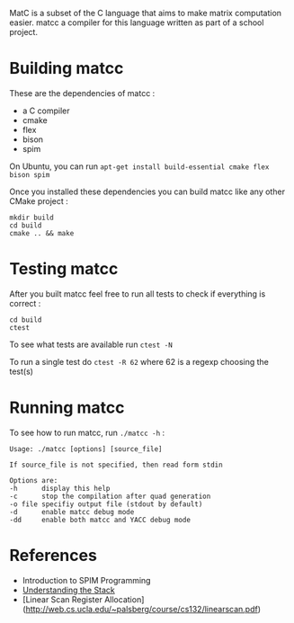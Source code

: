 MatC is a subset of the C language that aims to make matrix computation easier. matcc a compiler for this language
written as part of a school project.

Building matcc
===============

These are the dependencies of matcc :

  * a C compiler
  * cmake
  * flex
  * bison
  * spim

On Ubuntu, you can run `apt-get install build-essential cmake flex bison spim`

Once you installed these dependencies you can build matcc like any other CMake project :
```
mkdir build
cd build
cmake .. && make
```

Testing matcc
=============

After you built matcc feel free to run all tests to check if everything is correct :
```
cd build
ctest
```

To see what tests are available run `ctest -N`

To run a single test do `ctest -R 62` where 62 is a regexp choosing the test(s)

Running matcc
=============

To see how to run matcc, run `./matcc -h` :
```
Usage: ./matcc [options] [source_file]

If source_file is not specified, then read form stdin

Options are:
-h      display this help
-c      stop the compilation after quad generation
-o file specifiy output file (stdout by default)
-d      enable matcc debug mode
-dd     enable both matcc and YACC debug mode
```

References
==========

* Introduction to SPIM Programming
* [Understanding the Stack](http://www.cs.umd.edu/class/sum2003/cmsc311/Notes/Mips/stack.html)
* [Linear Scan Register Allocation] (http://web.cs.ucla.edu/~palsberg/course/cs132/linearscan.pdf)